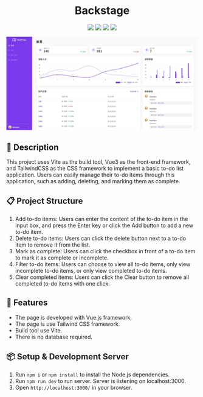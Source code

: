 <h1 align="center">Backstage</h1>
<p align="center">
  <img src="https://img.shields.io/badge/npm-v8.19.2-blue" >
  <img src="https://img.shields.io/badge/vue-v3.2.29-green">
  <img src="https://img.shields.io/badge/vite-v2.7.13-yellow">
  <img src="https://img.shields.io/badge/tailwindcss-v3.0.18-blue" >
</p>

![This is the demo page](./preview.jpg)


## 📄 Description

This project uses Vite as the build tool, Vue3 as the front-end framework, and TailwindCSS as the CSS framework to implement a basic to-do list application. Users can easily manage their to-do items through this application, such as adding, deleting, and marking them as complete.


## 📋 Project Structure

1. Add to-do items: Users can enter the content of the to-do item in the input box, and press the Enter key or click the Add button to add a new to-do item.
2. Delete to-do items: Users can click the delete button next to a to-do item to remove it from the list.
3. Mark as complete: Users can click the checkbox in front of a to-do item to mark it as complete or incomplete.
4. Filter to-do items: Users can choose to view all to-do items, only view incomplete to-do items, or only view completed to-do items.
5. Clear completed items: Users can click the Clear button to remove all completed to-do items with one click.

## 🚀 Features

- The page is developed with Vue.js framework.
- The page is use Tailwind CSS framework.
- Build tool use Vite.
- There is no database required.


## 📦 Setup & Development Server

1. Run `npm i` or `npm install` to install the Node.js dependencies.
2. Run `npm run dev` to run server. Server is listening on localhost:3000.
3. Open `http://localhost:3000/` in your browser.

